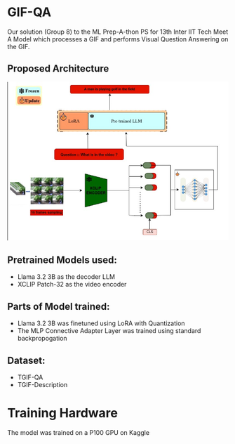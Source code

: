 # GIF-QA
Our solution (Group 8) to the ML Prep-A-thon PS for 13th Inter IIT Tech Meet
A Model which processes a GIF and performs Visual Question Answering on the GIF.

## Proposed Architecture
![Model_Architecture](https://github.com/Shubham-Mate/GIF-QA/blob/main/WhatsApp%20Image%202024-10-03%20at%2021.33.23(1).jpeg)

## Pretrained Models used:
 * Llama 3.2 3B as the decoder LLM
 * XCLIP Patch-32 as the video encoder

## Parts of Model trained:
 * Llama 3.2 3B was finetuned using LoRA with Quantization
 * The MLP Connective Adapter Layer was trained using standard backpropogation

## Dataset:
 * TGIF-QA
 * TGIF-Description

# Training Hardware
The model was trained on a P100 GPU on Kaggle
